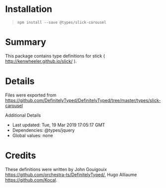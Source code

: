# Installation
> `npm install --save @types/slick-carousel`

# Summary
This package contains type definitions for stick ( http://kenwheeler.github.io/slick/ ).

# Details
Files were exported from https://github.com/DefinitelyTyped/DefinitelyTyped/tree/master/types/slick-carousel

Additional Details
 * Last updated: Tue, 19 Mar 2019 17:05:17 GMT
 * Dependencies: @types/jquery
 * Global values: none

# Credits
These definitions were written by John Gouigouix <https://github.com/orchestra-ts/DefinitelyTyped/>, Hugo Alliaume <https://github.com/Kocal>.
